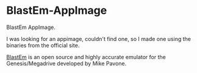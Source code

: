# BlastEm-AppImage
BlastEm AppImage.

I was looking for an appimage, couldn't find one, so I made one using the binaries from the official site.

[BlastEm](https://www.retrodev.com/blastem/ "BlastEm - The fast and accurate Genesis emulator") is an open source and highly accurate emulator for the Genesis/Megadrive developed by Mike Pavone.
